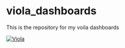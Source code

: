 # viola_dashboards
This is the repository for my voila dashboards


[![Viola](badge_voila_logo.svg)](https://mybinder.org/v2/gh/Rahuketu86/voila_env/main?urlpath=git-pull%3Frepo%3Dhttps%253A%252F%252Fgithub.com%252FRahuketu86%252Fvoila_dashboards%26urlpath%3Dvoila%252Ftree%252Fvoila_dashboards%252F%26branch%3Dmain)
